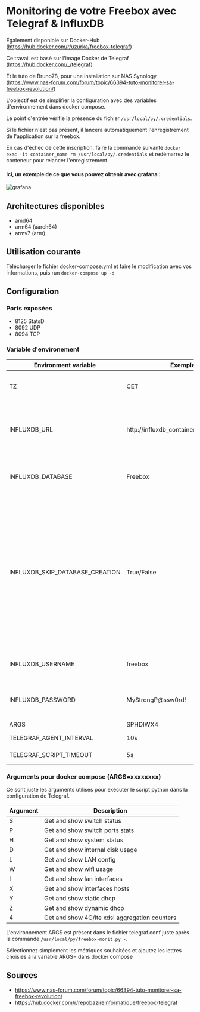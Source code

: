# Monitoring de votre Freebox avec Telegraf & InfluxDB
Également disponible sur Docker-Hub (https://hub.docker.com/r/uzurka/freebox-telegraf)

Ce travail est basé sur l'image Docker de Telegraf (https://hub.docker.com/_/telegraf)

Et le tuto de Bruno78, pour une installation sur NAS Synology (https://www.nas-forum.com/forum/topic/66394-tuto-monitorer-sa-freebox-revolution/)

L'objectif est de simplifier la configuration avec des variables d'environnement dans docker compose.

Le point d'entrée vérifie la présence du fichier ``/usr/local/py/.credentials``.

Si le fichier n'est pas présent, il lancera automatiquement l'enregistrement de l'application sur la freebox.

En cas d'échec de cette inscription, faire la commande suivante ``docker exec -it container_name rm /usr/local/py/.credentials`` et redémarrez le conteneur pour relancer l'enregistrement

#### Ici, un exemple de ce que vous pouvez obtenir avec grafana : 
![grafana](https://download.uzurka.fr/graf.png)

## Architectures disponibles
- amd64
- arm64 (aarch64)
- armv7 (arm)

## Utilisation courante
Télécharger le fichier docker-compose.yml et faire le modification avec vos informations, puis run ``docker-compose up -d``

## Configuration

### Ports exposées
- 8125 StatsD
- 8092 UDP
- 8094 TCP  


### Variable d'environement
| Environment variable            | Exemple                                 | Usage                                                                                                                                                                                 |
|---------------------------------|-----------------------------------------|---------------------------------------------------------------------------------------------------------------------------------------------------------------------------------------|
| TZ                              | CET                                     | Set your TimeZone into the container                                                                                                                                                  |
| INFLUXDB_URL                    | http://influxdb_container_hostname:port | Set the InfluxDB URL so the container can write metrics into it                                                                                                                       |
| INFLUXDB_DATABASE               | Freebox                                 | The name of the database Telegraf will write on                                                                                                                                       |
| INFLUXDB_SKIP_DATABASE_CREATION | True/False                              | True : The database will not attempt to be created by the telegraf container False : The database will be created by the telegraf container, using USERNAME & PASSWORD provided below |
| INFLUXDB_USERNAME               | freebox                                 | Username for the InfluxDB database                                                                                                                                                    |
| INFLUXDB_PASSWORD               | MyStrongP@ssw0rd!                       | Password used for the InfluxDB database                                                                                                                                               |
| ARGS                            | SPHDIWX4                                | See below                                                                                                                                                                             |
| TELEGRAF_AGENT_INTERVAL                            | 10s                                |defaults to 10s|
| TELEGRAF_SCRIPT_TIMEOUT                            | 5s                                |defaults to 5s|

### Arguments pour docker compose (ARGS=xxxxxxxx)
Ce sont juste les arguments utilisés pour exécuter le script python dans la configuration de Telegraf.

| Argument | Description                                   |
|----------|-----------------------------------------------|
| S        | Get and show switch status                    |
| P        | Get and show switch ports stats               |
| H        | Get and show system status                    |
| D        | Get and show internal disk usage              |
| L        | Get and show LAN config                       |
| W        | Get and show wifi usage                       |
| I        | Get and show lan interfaces                   |
| X        | Get and show interfaces hosts                 |
| Y        | Get and show static dhcp                      |
| Z        | Get and show dynamic dhcp                     |
| 4        | Get and show 4G/lte xdsl aggregation counters |

L'environnement ARGS est présent dans le fichier telegraf.conf juste après la commande ``/usr/local/py/freebox-monit.py -``.

  Sélectionnez simplement les métriques souhaitées et ajoutez les lettres choisies à la variable ARGS= dans docker compose

## Sources
- https://www.nas-forum.com/forum/topic/66394-tuto-monitorer-sa-freebox-revolution/
- https://hub.docker.com/r/repobazireinformatique/freebox-telegraf
